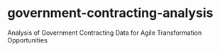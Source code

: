 # government-contracting-analysis
Analysis of Government Contracting Data for Agile Transformation Opportunities
